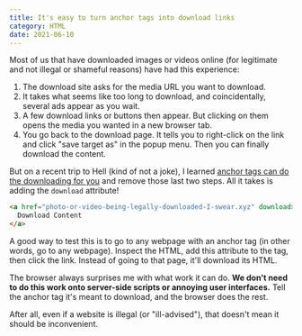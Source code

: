 ```yaml
---
title: It's easy to turn anchor tags into download links
category: HTML
date: 2021-06-10
---
```


Most of us that have downloaded images or videos online (for legitimate and not illegal or shameful reasons) have had this experience:

1. The download site asks for the media URL you want to download.
2. It takes what seems like too long to download, and coincidentally, several ads appear as you wait.
3. A few download links or buttons then appear. But clicking on them opens the media you wanted in a new browser tab.
4. You go back to the download page. It tells you to right-click on the link and click "save target as" in the popup menu. Then you can finally download the content.

But on a recent trip to Hell (kind of not a joke), I learned [anchor tags can do the downloading for you](https://www.htmhell.dev/tips/download-links/) and remove those last two steps. All it takes is adding the `download` attribute!

```html
<a href="photo-or-video-being-legally-downloaded-I-swear.xyz" download>
  Download Content
</a>
```

A good way to test this is to go to any webpage with an anchor tag (in other words, go to any webpage). Inspect the HTML, add this attribute to the tag, then click the link. Instead of going to that page, it'll download its HTML.

The browser always surprises me with what work it can do. **We don't need to do this work onto server-side scripts or annoying user interfaces.** Tell the anchor tag it's meant to download, and the browser does the rest.

After all, even if a website is illegal (or "ill-advised"), that doesn't mean it should be inconvenient.

